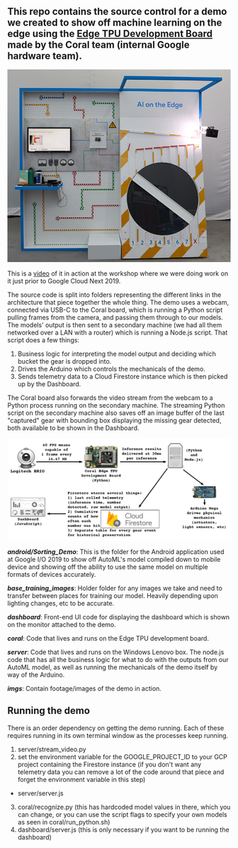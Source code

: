 ## This repo contains the source control for a demo we created to show off machine learning on the edge using the [Edge TPU Development Board](http://coral.withgoogle.com/products/dev-board) made by the Coral team (internal Google hardware team).

![Demo in all its glory](imgs/Sorting_Demo_GoogleIO.png)

This is a [video](https://www.youtube.com/watch?v=ryPz6atrU3M) of it in action at the workshop where we were doing work on it just prior to Google Cloud Next 2019.

The source code is split into folders representing the different links in the architecture that piece together the whole thing. The demo uses a webcam, connected via USB-C to the Coral board, which is running a Python script pulling frames from the camera, and passing them through to our models. The models' output is then sent to a secondary machine (we had all them networked over a LAN with a router) which is running a Node.js script. That script does a few things:

1) Business logic for interpreting the model output and deciding which bucket the gear is dropped into.
2) Drives the Arduino which controls the mechanicals of the demo.
3) Sends telemetry data to a Cloud Firestore instance which is then picked up by the Dashboard.

The Coral board also forwards the video stream from the webcam to a Python process running on the secondary machine. The streaming Python script on the secondary machine also saves off an image buffer of the last "captured" gear with bounding box displaying the missing gear detected, both available to be shown in the Dashboard.

![Architecture diagram](imgs/SortingDemoArchitecture.png)

**_android/Sorting_Demo_**: This is the folder for the Android application used at Google I/O 2019 to show off AutoML's model compiled down to mobile device and showing off the ability to use the same model on multiple formats of devices accurately.

**_base_training_images_**: Holder folder for any images we take and need to transfer between places for training our model. Heavily depending upon lighting changes, etc to be accurate.

**_dashboard_**: Front-end UI code for displaying the dashboard which is shown on the monitor attached to the demo.

**_coral_**: Code that lives and runs on the Edge TPU development board.

**_server_**: Code that lives and runs on the Windows Lenovo box. The node.js code that has all the business logic for what to do with the outputs from our AutoML model, as well as running the mechanicals of the demo itself by way of the Arduino.

**_imgs_**: Contain footage/images of the demo in action.

## Running the demo

There is an order dependency on getting the demo running. Each of these requires running in its own terminal window as the processes keep running.

1. server/stream_video.py
2. set the environment variable for the GOOGLE_PROJECT_ID to your GCP project containing the Firestore instance (if you don't want any telemetry data you can remove a lot of the code around that piece and forget the environment variable in this step)
  * server/server.js
3. coral/recognize.py (this has hardcoded model values in there, which you can change, or you can use the script flags to specify your own models as seen in coral/run_python.sh)
4. dashboard/server.js (this is only necessary if you want to be running the dashboard)
